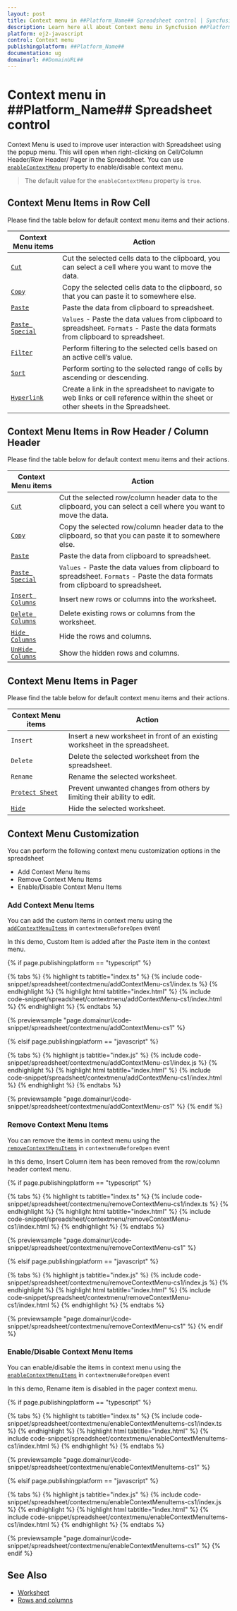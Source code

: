 ```yaml
---
layout: post
title: Context menu in ##Platform_Name## Spreadsheet control | Syncfusion
description: Learn here all about Context menu in Syncfusion ##Platform_Name## Spreadsheet control of Syncfusion Essential JS 2 and more.
platform: ej2-javascript
control: Context menu 
publishingplatform: ##Platform_Name##
documentation: ug
domainurl: ##DomainURL##
---
```


# Context menu in ##Platform_Name## Spreadsheet control

Context Menu is used to improve user interaction with Spreadsheet using the popup menu. This will open when right-clicking on Cell/Column Header/Row Header/ Pager in the Spreadsheet. You can use [`enableContextMenu`](../api/spreadsheet/#enablecontextmenu) property to enable/disable context menu.

> The default value for the `enableContextMenu` property is `true`.

## Context Menu Items in Row Cell

Please find the table below for default context menu items and their actions.

| Context Menu items | Action |
|-------|---------|
| [`Cut`](../api/spreadsheet/#cut) | Cut the selected cells data to the clipboard, you can select a cell where you want to move the data. |
| [`Copy`](../api/spreadsheet/#copy) | Copy the selected cells data to the clipboard, so that you can paste it to somewhere else. |
| [`Paste`](../api/spreadsheet/#paste) | Paste the data from clipboard to spreadsheet. |
| [`Paste Special`](../api/spreadsheet/#paste) | `Values` - Paste the data values from clipboard to spreadsheet.  `Formats` - Paste the data formats from clipboard to spreadsheet. |
| [`Filter`](../api/spreadsheet/#filter) | Perform filtering to the selected cells based on an active cell’s value. |
| [`Sort`](../api/spreadsheet/#sort) | Perform sorting to the selected range of cells by ascending or descending. |
| [`Hyperlink`](../api/spreadsheet/#hyperlink) | Create a link in the spreadsheet to navigate to web links or cell reference within the sheet or other sheets in the Spreadsheet. |

## Context Menu Items in Row Header / Column Header

Please find the table below for default context menu items and their actions.

| Context Menu items | Action |
|-------|---------|
| [`Cut`](../api/spreadsheet/#cut) | Cut the selected row/column header data to the clipboard, you can select a cell where you want to move the data. |
| [`Copy`](../api/spreadsheet/#copy) | Copy the selected row/column header data to the clipboard, so that you can paste it to somewhere else. |
| [`Paste`](../api/spreadsheet/#paste) | Paste the data from clipboard to spreadsheet. |
| [`Paste Special`](../api/spreadsheet/#paste) | `Values` - Paste the data values from clipboard to spreadsheet. `Formats` - Paste the data formats from clipboard to spreadsheet. |
| [`Insert Columns`](../api/spreadsheet/#insertRow) | Insert new rows or columns into the worksheet. |
| [`Delete Columns`](../api/spreadsheet/#deleteRow) | Delete existing rows or columns from the worksheet. |
| [`Hide Columns`](../api/spreadsheet/#insert) | Hide the rows and columns. |
| [`UnHide Columns`](../api/spreadsheet/#delete) | Show the hidden rows and columns. |

## Context Menu Items in Pager

Please find the table below for default context menu items and their actions.

| Context Menu items | Action |
|-------|---------|
| `Insert` | Insert a new worksheet in front of an existing worksheet in the spreadsheet. |
| `Delete` | Delete the selected worksheet from the spreadsheet. |
| `Rename` | Rename the selected worksheet. |
| [`Protect Sheet`](../api/spreadsheet/#protectsheet) | Prevent unwanted changes from others by limiting their ability to edit. |
| [`Hide`](../api/spreadsheet/#hide) |Hide the selected worksheet. |

## Context Menu Customization

You can perform the following context menu customization options in the spreadsheet

* Add Context Menu Items
* Remove Context Menu Items
* Enable/Disable Context Menu Items

### Add Context Menu Items

You can add the custom items in context menu using the [`addContextMenuItems`](../api/spreadsheet/#addcontextmenuttems) in `contextmenuBeforeOpen` event

In this demo, Custom Item is added after the Paste item in the context menu.

{% if page.publishingplatform == "typescript" %}

 {% tabs %}
{% highlight ts tabtitle="index.ts" %}
{% include code-snippet/spreadsheet/contextmenu/addContextMenu-cs1/index.ts %}
{% endhighlight %}
{% highlight html tabtitle="index.html" %}
{% include code-snippet/spreadsheet/contextmenu/addContextMenu-cs1/index.html %}
{% endhighlight %}
{% endtabs %}
        
{% previewsample "page.domainurl/code-snippet/spreadsheet/contextmenu/addContextMenu-cs1" %}

{% elsif page.publishingplatform == "javascript" %}

{% tabs %}
{% highlight js tabtitle="index.js" %}
{% include code-snippet/spreadsheet/contextmenu/addContextMenu-cs1/index.js %}
{% endhighlight %}
{% highlight html tabtitle="index.html" %}
{% include code-snippet/spreadsheet/contextmenu/addContextMenu-cs1/index.html %}
{% endhighlight %}
{% endtabs %}

{% previewsample "page.domainurl/code-snippet/spreadsheet/contextmenu/addContextMenu-cs1" %}
{% endif %}

### Remove Context Menu Items

You can remove the items in context menu using the [`removeContextMenuItems`](../api/spreadsheet/#removecontextmenuitems) in `contextmenuBeforeOpen` event

In this demo, Insert Column item has been removed from the row/column header context menu.

{% if page.publishingplatform == "typescript" %}

 {% tabs %}
{% highlight ts tabtitle="index.ts" %}
{% include code-snippet/spreadsheet/contextmenu/removeContextMenu-cs1/index.ts %}
{% endhighlight %}
{% highlight html tabtitle="index.html" %}
{% include code-snippet/spreadsheet/contextmenu/removeContextMenu-cs1/index.html %}
{% endhighlight %}
{% endtabs %}
        
{% previewsample "page.domainurl/code-snippet/spreadsheet/contextmenu/removeContextMenu-cs1" %}

{% elsif page.publishingplatform == "javascript" %}

{% tabs %}
{% highlight js tabtitle="index.js" %}
{% include code-snippet/spreadsheet/contextmenu/removeContextMenu-cs1/index.js %}
{% endhighlight %}
{% highlight html tabtitle="index.html" %}
{% include code-snippet/spreadsheet/contextmenu/removeContextMenu-cs1/index.html %}
{% endhighlight %}
{% endtabs %}

{% previewsample "page.domainurl/code-snippet/spreadsheet/contextmenu/removeContextMenu-cs1" %}
{% endif %}

### Enable/Disable Context Menu Items

You can enable/disable the items in context menu using the [`enableContextMenuItems`](../api/spreadsheet/#enablecontextmenuitems) in `contextmenuBeforeOpen` event

In this demo, Rename item is disabled in the pager context menu.

{% if page.publishingplatform == "typescript" %}

 {% tabs %}
{% highlight ts tabtitle="index.ts" %}
{% include code-snippet/spreadsheet/contextmenu/enableContextMenuItems-cs1/index.ts %}
{% endhighlight %}
{% highlight html tabtitle="index.html" %}
{% include code-snippet/spreadsheet/contextmenu/enableContextMenuItems-cs1/index.html %}
{% endhighlight %}
{% endtabs %}
        
{% previewsample "page.domainurl/code-snippet/spreadsheet/contextmenu/enableContextMenuItems-cs1" %}

{% elsif page.publishingplatform == "javascript" %}

{% tabs %}
{% highlight js tabtitle="index.js" %}
{% include code-snippet/spreadsheet/contextmenu/enableContextMenuItems-cs1/index.js %}
{% endhighlight %}
{% highlight html tabtitle="index.html" %}
{% include code-snippet/spreadsheet/contextmenu/enableContextMenuItems-cs1/index.html %}
{% endhighlight %}
{% endtabs %}

{% previewsample "page.domainurl/code-snippet/spreadsheet/contextmenu/enableContextMenuItems-cs1" %}
{% endif %}

## See Also

* [Worksheet](./worksheet)
* [Rows and columns](./rows-and-columns)
